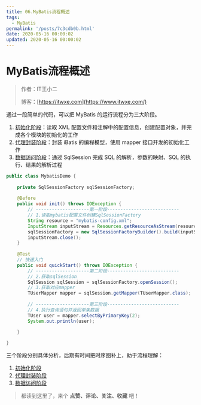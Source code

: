 ```yaml
---
title: 06.MyBatis流程概述
tags:
  - MyBatis
permalink: '/posts/7c3cdb0b.html'
date: 2020-05-16 00:00:02
updated: 2020-05-16 00:00:02
---
```


# MyBatis流程概述

> 作者：IT王小二
>
> 博客：[https://itwxe.com](https://www.itwxe.com/)


通过一段简单的代码，可以把 MyBatis 的运行流程分为三大阶段。

1. [初始化阶段](https://www.itwxe.com/posts/31cd1854/)：读取 XML 配置文件和注解中的配置信息，创建配置对象，并完成各个模块的初始化的工作
2. [代理封装阶段](https://www.itwxe.com/posts/739d411b/)：封装 iBatis 的编程模型，使用 mapper 接口开发的初始化工作
3. [数据访问阶段](https://www.itwxe.com/posts/cdd8339e/)：通过 SqlSession 完成 SQL 的解析，参数的映射、SQL 的执行、结果的解析过程

```java
public class MybatisDemo {
	
    private SqlSessionFactory sqlSessionFactory;
    
    @Before
    public void init() throws IOException {
    	// --------------------第一阶段---------------------------
        // 1.读取mybatis配置文件创建SqlSessionFactory
    	String resource = "mybatis-config.xml";
    	InputStream inputStream = Resources.getResourceAsStream(resource);
    	sqlSessionFactory = new SqlSessionFactoryBuilder().build(inputStream);
    	inputStream.close();
    }
    
    @Test
    // 快速入门
    public void quickStart() throws IOException {
    	// --------------------第二阶段---------------------------
    	// 2.获取sqlSession	
    	SqlSession sqlSession = sqlSessionFactory.openSession();
    	// 3.获取对应mapper
    	TUserMapper mapper = sqlSession.getMapper(TUserMapper.class);
    	
    	// --------------------第三阶段---------------------------
    	// 4.执行查询语句并返回单条数据
    	TUser user = mapper.selectByPrimaryKey(2);
    	System.out.println(user);
    
    }

}
```

三个阶段分别具体分析，后期有时间把时序图补上，助于流程理解：

1. [初始化阶段](https://www.itwxe.com/posts/31cd1854/)
2. [代理封装阶段](https://www.itwxe.com/posts/739d411b/)
3. [数据访问阶段](https://www.itwxe.com/posts/cdd8339e/)

> 都读到这里了，来个 **点赞、评论、关注、收藏** 吧！
